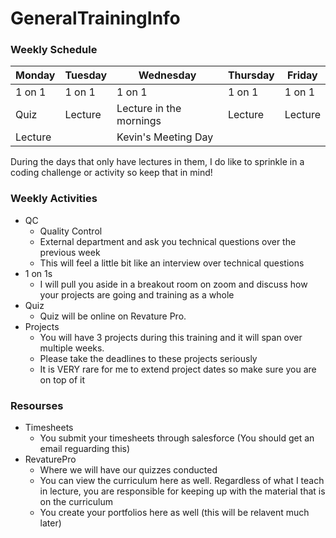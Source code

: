 # GeneralTrainingInfo

### Weekly Schedule

| Monday                    | Tuesday         | Wednesday               | Thursday        | Friday          |
| ------------------------- | --------------- | ----------------------- | --------------- | --------------- |
| 1 on 1                    | 1 on 1          | 1 on 1                  | 1 on 1          | 1 on 1          |
| Quiz                      | Lecture         | Lecture in the mornings | Lecture         | Lecture         |
| Lecture                   |                 | Kevin's Meeting Day     |                 |                 |

During the days that only have lectures in them, I do like to sprinkle in a coding challenge or activity so keep that in mind!

### Weekly Activities
- QC
  - Quality Control
  - External department and ask you technical questions over the previous week
  - This will feel a little bit like an interview over technical questions
- 1 on 1s
  - I will pull you aside in a breakout room on zoom and discuss how your projects are going and training as a whole
- Quiz
  - Quiz will be online on Revature Pro. 
- Projects
  - You will have 3 projects during this training and it will span over multiple weeks. 
  - Please take the deadlines to these projects seriously
  - It is VERY rare for me to extend project dates so make sure you are on top of it

### Resourses
- Timesheets
  - You submit your timesheets through salesforce (You should get an email reguarding this)
- RevaturePro
  - Where we will have our quizzes conducted
  - You can view the curriculum here as well. Regardless of what I teach in lecture, you are responsible for keeping up with the material that is on the curriculum
  - You create your portfolios here as well (this will be relavent much later)
